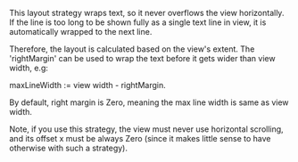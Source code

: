 This layout strategy wraps text, so it never overflows the view horizontally.
If the line is too long to be shown fully as a single text line in view,
it is automatically wrapped to the next line.

Therefore, the layout is calculated based on the view's extent.
The 'rightMargin' can be used to wrap the text before it gets wider than view width, e.g:

maxLineWidth := view width - rightMargin.

By default, right margin is Zero, meaning the max line width is same as view width.

Note, if you use this strategy, the view must never use horizontal scrolling,
and its offset x must be always Zero (since it makes little sense to have otherwise with such a strategy).